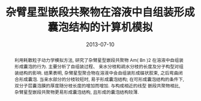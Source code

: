 ---
title: 杂臂星型嵌段共聚物在溶液中自组装形成囊泡结构的计算机模拟
authors:
- 李斌
- 朱有亮
- 徐丹
- 裴汉文
- 刘鸿
date: '2013-07-10'
doi: 10.7503/cjcu20130058
publish_types: 期刊文章
publication: 高等学校化学学报
abstract: 利用耗散粒子动力学模拟方法, 研究了杂臂星型嵌段共聚物 Am( Bn )2 在溶液中自组装形成囊泡的行为.  主要分析了自组装过程、 亲水分枝和疏水分枝的长度及分子构型对组装结构的影响. 结果表明, 杂臂星型聚合物在溶液中会自组装形成碟状胶束,  之后弯曲闭合形成囊泡. 当亲水部分的分枝较短时, 易于形成囊泡结构; 在可形成囊泡结构的条件下, 双分子层囊泡膜的厚度随分枝长度的增加而增加.  与构成相近的线型  嵌段共聚物相比, 杂臂星型嵌段共聚物更易形成囊泡结构, 且形成的囊泡结构较薄.
url_pdf: http://www.cjcu.jlu.edu.cn/CN/10.7503/cjcu20130058
---